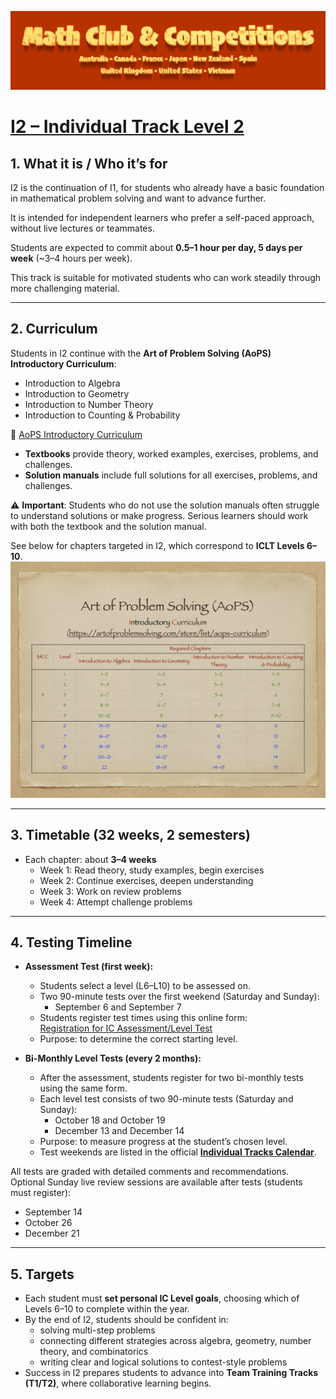 ![Math Club & Competitions (MCC)](./img/MCC-2024-Logo-Large.png)

# [I2 – Individual Track Level 2](#i2--individual-track-level-2)

## 1. What it is / Who it’s for  
I2 is the continuation of I1, for students who already have a basic foundation in mathematical problem solving and want to advance further.  

It is intended for independent learners who prefer a self-paced approach, without live lectures or teammates.  

Students are expected to commit about **0.5–1 hour per day, 5 days per week** (~3–4 hours per week).  

This track is suitable for motivated students who can work steadily through more challenging material.  

---

## 2. Curriculum  
Students in I2 continue with the **Art of Problem Solving (AoPS) Introductory Curriculum**:  
- Introduction to Algebra  
- Introduction to Geometry  
- Introduction to Number Theory  
- Introduction to Counting & Probability  

🔗 [AoPS Introductory Curriculum](https://artofproblemsolving.com/store/list/all-products)  

- **Textbooks** provide theory, worked examples, exercises, problems, and challenges.  
- **Solution manuals** include full solutions for all exercises, problems, and challenges.  

⚠ **Important**: Students who do not use the solution manuals often struggle to understand solutions or make progress. Serious learners should work with both the textbook and the solution manual.  

See below for chapters targeted in I2, which correspond to **ICLT Levels 6–10**.  
![ICLT](./img/iclt.jpg)

---

## 3. Timetable (32 weeks, 2 semesters)  
- Each chapter: about **3–4 weeks**  
  - Week 1: Read theory, study examples, begin exercises  
  - Week 2: Continue exercises, deepen understanding  
  - Week 3: Work on review problems  
  - Week 4: Attempt challenge problems  

---

## 4. Testing Timeline  
- **Assessment Test (first week):**  
  - Students select a level (L6–L10) to be assessed on.  
  - Two 90-minute tests over the first weekend (Saturday and Sunday):  
    + September 6 and September 7  
  - Students register test times using this online form:  
    [Registration for IC Assessment/Level Test](https://forms.gle/enEpBMuf6xjagpVj6)  
  - Purpose: to determine the correct starting level.  

- **Bi-Monthly Level Tests (every 2 months):**  
  - After the assessment, students register for two bi-monthly tests using the same form.  
  - Each level test consists of two 90-minute tests (Saturday and Sunday):  
    + October 18 and October 19  
    + December 13 and December 14  
  - Purpose: to measure progress at the student’s chosen level.  
  - Test weekends are listed in the official **[Individual Tracks Calendar](https://calendar.google.com/calendar/u/0?cid=YjM0NjZjY2UyMDRiYmQ4Njc1NGJmMTNiMTNkNmRiZTZhYmUyN2QxMDI3MDBlMDU1M2NjZTEyNjlhYzA5MWJjMUBncm91cC5jYWxlbmRhci5nb29nbGUuY29t)**.  

All tests are graded with detailed comments and recommendations.  
Optional Sunday live review sessions are available after tests (students must register):  
  + September 14  
  + October 26  
  + December 21  

---

## 5. Targets  
- Each student must **set personal IC Level goals**, choosing which of Levels 6–10 to complete within the year.  
- By the end of I2, students should be confident in:  
  - solving multi-step problems  
  - connecting different strategies across algebra, geometry, number theory, and combinatorics  
  - writing clear and logical solutions to contest-style problems  
- Success in I2 prepares students to advance into **Team Training Tracks (T1/T2)**, where collaborative learning begins.  
